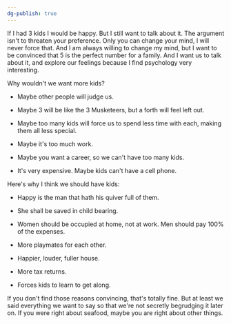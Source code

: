 ```yaml
---
dg-publish: true
---
```


If I had 3 kids I would be happy. But I still want to talk about it. The argument isn't to threaten your preference. Only you can change your mind, I will never force that. And I am always willing to change my mind, but I want to be convinced that 5 is the perfect number for a family. And I want us to talk about it, and explore our feelings because I find psychology very interesting.
 

Why wouldn't we want more kids?
-   Maybe other people will judge us.
    
-   Maybe 3 will be like the 3 Musketeers, but a forth will feel left out.
    
-   Maybe too many kids will force us to spend less time with each, making them all less special.
    
-   Maybe it's too much work.
    
-   Maybe you want a career, so we can't have too many kids.
    
-   It's very expensive. Maybe kids can't have a cell phone.
    

  

Here's why I think we should have kids:
-   Happy is the man that hath his quiver full of them.
    
-   She shall be saved in child bearing.
    
-   Women should be occupied at home, not at work. Men should pay 100% of the expenses.
    
-   More playmates for each other.
    
-   Happier, louder, fuller house.
    
-   More tax returns.
    
-   Forces kids to learn to get along.
    


If you don't find those reasons convincing, that's totally fine. But at least we said everything we want to say so that we're not secretly begrudging it later on. If you were right about seafood, maybe you are right about other things.